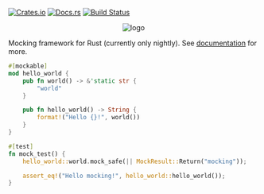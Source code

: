 [![Crates.io](https://img.shields.io/crates/d/mocktopus.svg)](https://crates.io/crates/mocktopus)
[![Docs.rs](https://docs.rs/mocktopus/badge.svg)](https://docs.rs/crate/mocktopus)
[![Build Status](https://travis-ci.org/CodeSandwich/Mocktopus.svg?branch=master)](https://travis-ci.org/CodeSandwich/Mocktopus)

<p align="center">
  <img src="https://raw.githubusercontent.com/CodeSandwich/mocktopus/master/logo.png" alt="logo"/>
</p>

Mocking framework for Rust (currently only nightly). See [documentation](https://docs.rs/mocktopus) for more.

```rust
#[mockable]
mod hello_world {
    pub fn world() -> &'static str {
        "world"
    }

    pub fn hello_world() -> String {
        format!("Hello {}!", world())
    }
}

#[test]
fn mock_test() {
    hello_world::world.mock_safe(|| MockResult::Return("mocking"));

    assert_eq!("Hello mocking!", hello_world::hello_world());
}
```
